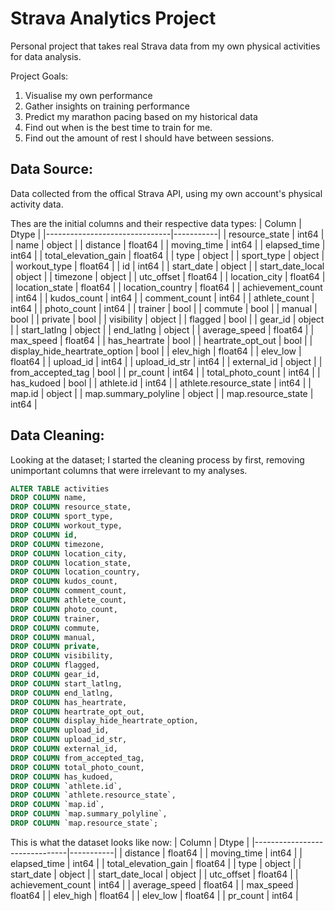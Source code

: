 # Strava Analytics Project
Personal project that takes real Strava data from my own physical activities for data analysis.

Project Goals:
1. Visualise my own performance
2. Gather insights on training performance
3. Predict my marathon pacing based on my historical data
4. Find out when is the best time to train for me.
5. Find out the amount of rest I should have between sessions.
   
## Data Source:
Data collected from the offical Strava API, using my own account's physical activity data.

Thes are the initial columns and their respective data types:
| Column                        | Dtype     |
|-------------------------------|-----------|
| resource_state                | int64     |
| name                          | object    |
| distance                      | float64   |
| moving_time                   | int64     |
| elapsed_time                  | int64     |
| total_elevation_gain          | float64   |
| type                          | object    |
| sport_type                    | object    |
| workout_type                  | float64   |
| id                            | int64     |
| start_date                    | object    |
| start_date_local              | object    |
| timezone                      | object    |
| utc_offset                    | float64   |
| location_city                 | float64   |
| location_state                | float64   |
| location_country              | float64   |
| achievement_count             | int64     |
| kudos_count                   | int64     |
| comment_count                 | int64     |
| athlete_count                 | int64     |
| photo_count                   | int64     |
| trainer                       | bool      |
| commute                       | bool      |
| manual                        | bool      |
| private                       | bool      |
| visibility                    | object    |
| flagged                       | bool      |
| gear_id                       | object    |
| start_latlng                  | object    |
| end_latlng                    | object    |
| average_speed                 | float64   |
| max_speed                     | float64   |
| has_heartrate                 | bool      |
| heartrate_opt_out             | bool      |
| display_hide_heartrate_option | bool      |
| elev_high                     | float64   |
| elev_low                      | float64   |
| upload_id                     | int64     |
| upload_id_str                 | int64     |
| external_id                   | object    |
| from_accepted_tag             | bool      |
| pr_count                      | int64     |
| total_photo_count             | int64     |
| has_kudoed                    | bool      |
| athlete.id                    | int64     |
| athlete.resource_state        | int64     |
| map.id                        | object    |
| map.summary_polyline          | object    |
| map.resource_state            | int64     |


## Data Cleaning:
Looking at the dataset; I started the cleaning process by first, removing unimportant columns that were irrelevant to my analyses.

```sql
ALTER TABLE activities
DROP COLUMN name,
DROP COLUMN resource_state,
DROP COLUMN sport_type,
DROP COLUMN workout_type,
DROP COLUMN id,
DROP COLUMN timezone,
DROP COLUMN location_city,
DROP COLUMN location_state,
DROP COLUMN location_country,
DROP COLUMN kudos_count,
DROP COLUMN comment_count,
DROP COLUMN athlete_count,
DROP COLUMN photo_count,
DROP COLUMN trainer,
DROP COLUMN commute,
DROP COLUMN manual,
DROP COLUMN private,
DROP COLUMN visibility,
DROP COLUMN flagged,
DROP COLUMN gear_id,
DROP COLUMN start_latlng,
DROP COLUMN end_latlng,
DROP COLUMN has_heartrate,
DROP COLUMN heartrate_opt_out,
DROP COLUMN display_hide_heartrate_option,
DROP COLUMN upload_id,
DROP COLUMN upload_id_str,
DROP COLUMN external_id,
DROP COLUMN from_accepted_tag,
DROP COLUMN total_photo_count,
DROP COLUMN has_kudoed,
DROP COLUMN `athlete.id`,
DROP COLUMN `athlete.resource_state`,
DROP COLUMN `map.id`,
DROP COLUMN `map.summary_polyline`,
DROP COLUMN `map.resource_state`;
```
This is what the dataset looks like now:
| Column                        | Dtype     |
|-------------------------------|-----------|
| distance                      | float64   |
| moving_time                   | int64     |
| elapsed_time                  | int64     |
| total_elevation_gain          | float64   |
| type                          | object    |
| start_date                    | object    |
| start_date_local              | object    |
| utc_offset                    | float64   |
| achievement_count             | int64     |
| average_speed                 | float64   |
| max_speed                     | float64   |
| elev_high                     | float64   |
| elev_low                      | float64   |
| pr_count                      | int64     |


